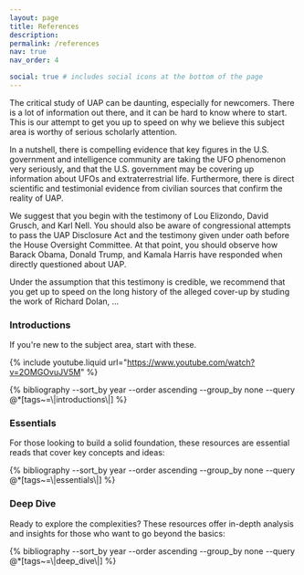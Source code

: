 ```yaml
---
layout: page
title: References
description:
permalink: /references
nav: true
nav_order: 4

social: true # includes social icons at the bottom of the page
---
```


The critical study of UAP can be daunting, especially for newcomers. There is a lot of information out there, and it can be hard to know where to start. This is our attempt to get you up to speed on why we believe this subject area is worthy of serious scholarly attention.

In a nutshell, there is compelling evidence that key figures in the U.S. government and intelligence community are taking the UFO phenomenon very seriously, and that the U.S. government may be covering up information about UFOs and extraterrestrial life. Furthermore, there is direct scientific and testimonial evidence from civilian sources that confirm the reality of UAP.

We suggest that you begin with the testimony of Lou Elizondo, David Grusch, and Karl Nell. You should also be aware of congressional attempts to pass the UAP Disclosure Act and the testimony given under oath before the House Oversight Committee. At that point, you should observe how Barack Obama, Donald Trump, and Kamala Harris have responded when directly questioned about UAP.

Under the assumption that this testimony is credible, we recommend that you get up to speed on the long history of the alleged cover-up by studing the work of Richard Dolan, ...



### Introductions
If you're new to the subject area, start with these.

{% include youtube.liquid url="https://www.youtube.com/watch?v=2OMGOvuJV5M" %}

<div class="publications">
    {% bibliography --sort_by year --order ascending --group_by none --query @*[tags~=\|introductions\|] %}
</div>

### Essentials
For those looking to build a solid foundation, these resources are essential reads that cover key concepts and ideas:
<div class="publications">
    {% bibliography --sort_by year --order ascending --group_by none --query @*[tags~=\|essentials\|] %}
</div>

### Deep Dive
Ready to explore the complexities? These resources offer in-depth analysis and insights for those who want to go beyond the basics:
<div class="publications">
    {% bibliography --sort_by year --order ascending --group_by none --query @*[tags~=\|deep_dive\|] %}
</div>
